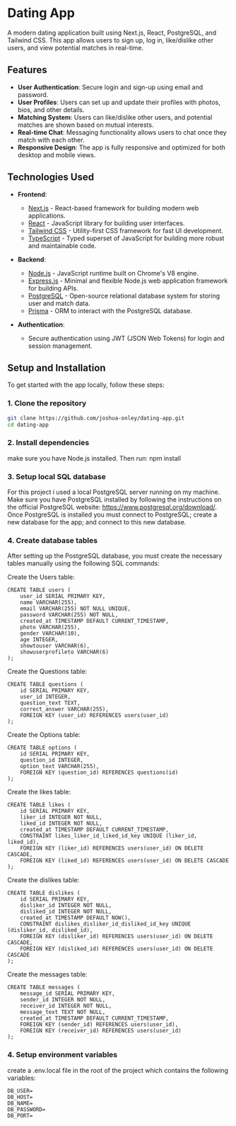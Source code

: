 # Dating App

A modern dating application built using Next.js, React, PostgreSQL, and Tailwind CSS. This app allows users to sign up, log in, like/dislike other users, and view potential matches in real-time.

## Features

- **User Authentication**: Secure login and sign-up using email and password.
- **User Profiles**: Users can set up and update their profiles with photos, bios, and other details.
- **Matching System**: Users can like/dislike other users, and potential matches are shown based on mutual interests.
- **Real-time Chat**: Messaging functionality allows users to chat once they match with each other.
- **Responsive Design**: The app is fully responsive and optimized for both desktop and mobile views.

## Technologies Used

- **Frontend**:
  - [Next.js](https://nextjs.org/) - React-based framework for building modern web applications.
  - [React](https://reactjs.org/) - JavaScript library for building user interfaces.
  - [Tailwind CSS](https://tailwindcss.com/) - Utility-first CSS framework for fast UI development.
  - [TypeScript](https://www.typescriptlang.org/) - Typed superset of JavaScript for building more robust and maintainable code.

- **Backend**:
  - [Node.js](https://nodejs.org/) - JavaScript runtime built on Chrome's V8 engine.
  - [Express.js](https://expressjs.com/) - Minimal and flexible Node.js web application framework for building APIs.
  - [PostgreSQL](https://www.postgresql.org/) - Open-source relational database system for storing user and match data.
  - [Prisma](https://www.prisma.io/) - ORM to interact with the PostgreSQL database.

- **Authentication**:
  - Secure authentication using JWT (JSON Web Tokens) for login and session management.

## Setup and Installation

To get started with the app locally, follow these steps:

### 1. Clone the repository

```bash
git clone https://github.com/joshua-onley/dating-app.git
cd dating-app
```
### 2. Install dependencies
make sure you have Node.js installed. Then run: npm install

### 3. Setup local SQL database
For this project i used a local PostgreSQL server running on my machine. Make sure you have PostgreSQL installed by following the instructions on the official PostgreSQL website: <a>https://www.postgresql.org/download/</a>. Once PostgreSQL is installed you must connect to PostgreSQL; create a new database for the app; and connect to this new database.

### 4. Create database tables
After setting up the PostgreSQL database, you must create the necessary tables manually using the following SQL commands: 

Create the Users table:
```
CREATE TABLE users (
    user_id SERIAL PRIMARY KEY,
    name VARCHAR(255),
    email VARCHAR(255) NOT NULL UNIQUE,
    password VARCHAR(255) NOT NULL,
    created_at TIMESTAMP DEFAULT CURRENT_TIMESTAMP,
    photo VARCHAR(255),
    gender VARCHAR(10),
    age INTEGER,
    showtouser VARCHAR(6),
    showuserprofileto VARCHAR(6)
);
```
Create the Questions table:
```
CREATE TABLE questions (
    id SERIAL PRIMARY KEY,
    user_id INTEGER,
    question_text TEXT,
    correct_answer VARCHAR(255),
    FOREIGN KEY (user_id) REFERENCES users(user_id)
);
```

Create the Options table:
```
CREATE TABLE options (
    id SERIAL PRIMARY KEY,
    question_id INTEGER,
    option_text VARCHAR(255),
    FOREIGN KEY (question_id) REFERENCES questions(id)
);
```

Create the likes table: 
```
CREATE TABLE likes (
    id SERIAL PRIMARY KEY,
    liker_id INTEGER NOT NULL,
    liked_id INTEGER NOT NULL,
    created_at TIMESTAMP DEFAULT CURRENT_TIMESTAMP,
    CONSTRAINT likes_liker_id_liked_id_key UNIQUE (liker_id, liked_id),
    FOREIGN KEY (liker_id) REFERENCES users(user_id) ON DELETE CASCADE,
    FOREIGN KEY (liked_id) REFERENCES users(user_id) ON DELETE CASCADE
);
```
Create the dislikes table:
```
CREATE TABLE dislikes (
    id SERIAL PRIMARY KEY,
    disliker_id INTEGER NOT NULL,
    disliked_id INTEGER NOT NULL,
    created_at TIMESTAMP DEFAULT NOW(),
    CONSTRAINT dislikes_disliker_id_disliked_id_key UNIQUE (disliker_id, disliked_id),
    FOREIGN KEY (disliker_id) REFERENCES users(user_id) ON DELETE CASCADE,
    FOREIGN KEY (disliked_id) REFERENCES users(user_id) ON DELETE CASCADE
);
```

Create the messages table:
```
CREATE TABLE messages (
    message_id SERIAL PRIMARY KEY,
    sender_id INTEGER NOT NULL,
    receiver_id INTEGER NOT NULL,
    message_text TEXT NOT NULL,
    created_at TIMESTAMP DEFAULT CURRENT_TIMESTAMP,
    FOREIGN KEY (sender_id) REFERENCES users(user_id),
    FOREIGN KEY (receiver_id) REFERENCES users(user_id)
);

```
### 4. Setup environment variables
create a .env.local file in the root of the project which contains the following variables:

```
DB_USER=
DB_HOST=
DB_NAME=
DB_PASSWORD=
DB_PORT=
```
